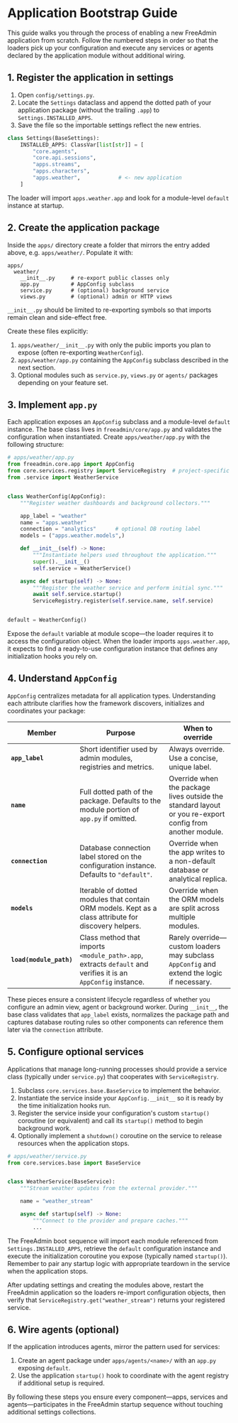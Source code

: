 # Application Bootstrap Guide

This guide walks you through the process of enabling a new FreeAdmin application from scratch. Follow the numbered steps in order so that the loaders pick up your configuration and execute any services or agents declared by the application module without additional wiring.

## 1. Register the application in settings

1. Open `config/settings.py`.
2. Locate the `Settings` dataclass and append the dotted path of your application package (without the trailing `.app`) to `Settings.INSTALLED_APPS`.
3. Save the file so the importable settings reflect the new entries.

```python
class Settings(BaseSettings):
    INSTALLED_APPS: ClassVar[list[str]] = [
        "core.agents",
        "core.api.sessions",
        "apps.streams",
        "apps.characters",
        "apps.weather",            # <- new application
    ]
```

The loader will import `apps.weather.app` and look for a module-level `default` instance at startup.

## 2. Create the application package

Inside the `apps/` directory create a folder that mirrors the entry added above, e.g. `apps/weather/`. Populate it with:

```
apps/
  weather/
    __init__.py     # re-export public classes only
    app.py          # AppConfig subclass
    service.py      # (optional) background service
    views.py        # (optional) admin or HTTP views
```

`__init__.py` should be limited to re-exporting symbols so that imports remain clean and side-effect free.

Create these files explicitly:

1. `apps/weather/__init__.py` with only the public imports you plan to expose (often re-exporting `WeatherConfig`).
2. `apps/weather/app.py` containing the `AppConfig` subclass described in the next section.
3. Optional modules such as `service.py`, `views.py` or `agents/` packages depending on your feature set.

## 3. Implement `app.py`

Each application exposes an `AppConfig` subclass and a module-level `default` instance. The base class lives in `freeadmin/core/app.py` and validates the configuration when instantiated. Create `apps/weather/app.py` with the following structure:

```python
# apps/weather/app.py
from freeadmin.core.app import AppConfig
from core.services.registry import ServiceRegistry  # project-specific registry helper
from .service import WeatherService


class WeatherConfig(AppConfig):
    """Register weather dashboards and background collectors."""

    app_label = "weather"
    name = "apps.weather"
    connection = "analytics"      # optional DB routing label
    models = ("apps.weather.models",)

    def __init__(self) -> None:
        """Instantiate helpers used throughout the application."""
        super().__init__()
        self.service = WeatherService()

    async def startup(self) -> None:
        """Register the weather service and perform initial sync."""
        await self.service.startup()
        ServiceRegistry.register(self.service.name, self.service)


default = WeatherConfig()
```

Expose the `default` variable at module scope—the loader requires it to access the configuration object. When the loader imports `apps.weather.app`, it expects to find a ready-to-use configuration instance that defines any initialization hooks you rely on.

## 4. Understand `AppConfig`

`AppConfig` centralizes metadata for all application types. Understanding each attribute clarifies how the framework discovers, initializes and coordinates your package:

| Member | Purpose | When to override |
| --- | --- | --- |
| **`app_label`** | Short identifier used by admin modules, registries and metrics. | Always override. Use a concise, unique label. |
| **`name`** | Full dotted path of the package. Defaults to the module portion of `app.py` if omitted. | Override when the package lives outside the standard layout or you re-export config from another module. |
| **`connection`** | Database connection label stored on the configuration instance. Defaults to `"default"`. | Override when the app writes to a non-default database or analytical replica. |
| **`models`** | Iterable of dotted modules that contain ORM models. Kept as a class attribute for discovery helpers. | Override when the ORM models are split across multiple modules. |
| **`load(module_path)`** | Class method that imports `<module_path>.app`, extracts `default` and verifies it is an `AppConfig` instance. | Rarely override—custom loaders may subclass `AppConfig` and extend the logic if necessary. |

These pieces ensure a consistent lifecycle regardless of whether you configure an admin view, agent or background worker. During `__init__`, the base class validates that `app_label` exists, normalizes the package path and captures database routing rules so other components can reference them later via the `connection` attribute.

## 5. Configure optional services

Applications that manage long-running processes should provide a service class (typically under `service.py`) that cooperates with `ServiceRegistry`.

1. Subclass `core.services.base.BaseService` to implement the behavior.
2. Instantiate the service inside your `AppConfig.__init__` so it is ready by the time initialization hooks run.
3. Register the service inside your configuration's custom `startup()` coroutine (or equivalent) and call its `startup()` method to begin background work.
4. Optionally implement a `shutdown()` coroutine on the service to release resources when the application stops.

```python
# apps/weather/service.py
from core.services.base import BaseService


class WeatherService(BaseService):
    """Stream weather updates from the external provider."""

    name = "weather_stream"

    async def startup(self) -> None:
        """Connect to the provider and prepare caches."""
        ...
```

The FreeAdmin boot sequence will import each module referenced from `Settings.INSTALLED_APPS`, retrieve the `default` configuration instance and execute the initialization coroutine you expose (typically named `startup()`). Remember to pair any startup logic with appropriate teardown in the service when the application stops.

After updating settings and creating the modules above, restart the FreeAdmin application so the loaders re-import configuration objects, then verify that `ServiceRegistry.get("weather_stream")` returns your registered service.

## 6. Wire agents (optional)

If the application introduces agents, mirror the pattern used for services:

1. Create an agent package under `apps/agents/<name>/` with an `app.py` exposing `default`.
2. Use the application `startup()` hook to coordinate with the agent registry if additional setup is required.

By following these steps you ensure every component—apps, services and agents—participates in the FreeAdmin startup sequence without touching additional settings collections.

